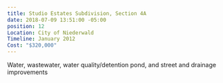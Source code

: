 ```yaml
---
title: Studio Estates Subdivision, Section 4A
date: 2018-07-09 13:51:00 -05:00
position: 12
Location: City of Niederwald
Timeline: January 2012
Cost: "$320,000"
---
```


Water, wastewater, water quality/detention pond, and street and drainage improvements